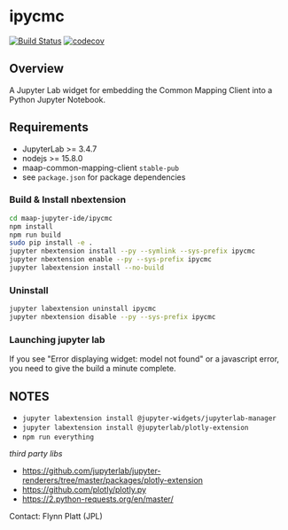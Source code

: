 # ipycmc

[![Build Status](https://travis-ci.org/MAAP-Project/ipycmc.svg?branch=master)](https://travis-ci.org/MAAP-Project/ipycmc)
[![codecov](https://codecov.io/gh/MAAP-Project/ipycmc/branch/master/graph/badge.svg)](https://codecov.io/gh/MAAP-Project/ipycmc)

## Overview
A Jupyter Lab widget for embedding the Common Mapping Client into a Python Jupyter Notebook.

## Requirements
* JupyterLab >= 3.4.7
* nodejs >= 15.8.0
* maap-common-mapping-client `stable-pub`
* see `package.json` for package dependencies

### Build & Install nbextension
```bash
cd maap-jupyter-ide/ipycmc 
npm install 
npm run build
sudo pip install -e .
jupyter nbextension install --py --symlink --sys-prefix ipycmc
jupyter nbextension enable --py --sys-prefix ipycmc
jupyter labextension install --no-build
```

### Uninstall
```bash
jupyter labextension uninstall ipycmc
jupyter nbextension disable --py --sys-prefix ipycmc
```

### Launching jupyter lab
If you see "Error displaying widget: model not found" or a javascript error, you need to give the build a minute complete.

## NOTES
 * `jupyter labextension install @jupyter-widgets/jupyterlab-manager`
 * `jupyter labextension install @jupyterlab/plotly-extension`
 * `npm run everything`

*third party libs*
 * https://github.com/jupyterlab/jupyter-renderers/tree/master/packages/plotly-extension
 * https://github.com/plotly/plotly.py
 * https://2.python-requests.org/en/master/

Contact: Flynn Platt (JPL)
